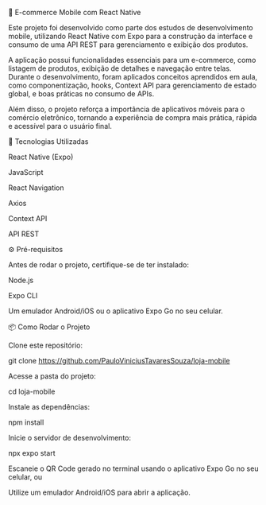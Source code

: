 📱 E-commerce Mobile com React Native

Este projeto foi desenvolvido como parte dos estudos de desenvolvimento mobile, utilizando React Native com Expo para a construção da interface e consumo de uma API REST para gerenciamento e exibição dos produtos.

A aplicação possui funcionalidades essenciais para um e-commerce, como listagem de produtos, exibição de detalhes e navegação entre telas.
Durante o desenvolvimento, foram aplicados conceitos aprendidos em aula, como componentização, hooks, Context API para gerenciamento de estado global, e boas práticas no consumo de APIs.

Além disso, o projeto reforça a importância de aplicativos móveis para o comércio eletrônico, tornando a experiência de compra mais prática, rápida e acessível para o usuário final.

🚀 Tecnologias Utilizadas

React Native (Expo)

JavaScript

React Navigation

Axios

Context API

API REST

⚙️ Pré-requisitos

Antes de rodar o projeto, certifique-se de ter instalado:

Node.js

Expo CLI

Um emulador Android/iOS ou o aplicativo Expo Go no seu celular.

📦 Como Rodar o Projeto

Clone este repositório:

git clone https://github.com/PauloViniciusTavaresSouza/loja-mobile

Acesse a pasta do projeto:

cd loja-mobile

Instale as dependências:

npm install

Inicie o servidor de desenvolvimento:

npx expo start

Escaneie o QR Code gerado no terminal usando o aplicativo Expo Go no seu celular, ou

Utilize um emulador Android/iOS para abrir a aplicação.
